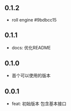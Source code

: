 ## 0.1.2
- roll engine #9bdbcc15 

## 0.1.1
- docs: 优化README

## 0.1.0
- 首个可以使用的版本

## 0.0.1
- feat: 初始版本 包含基本接口